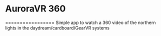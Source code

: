 ﻿# AuroraVR 360
 =================
 Simple app to watch a 360 video of the northern lights in the daydream/cardboard/GearVR systems
